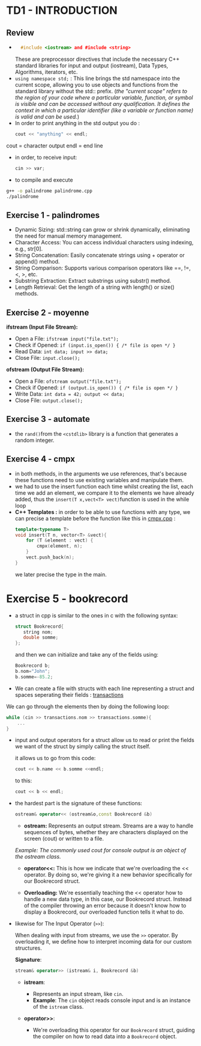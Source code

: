 # TD1 - INTRODUCTION
## Review
- ```cpp
    #include <iostream> and #include <string>
    ```
    These are preprocessor directives that include the necessary C++ standard libraries for input and output (iostream), Data Types, Algorithms, iterators, etc.
- `using namespace std;` : This line brings the std namespace into the current scope, allowing you to use objects and functions from the standard library without the std:: prefix. (*the "current scope" refers to the region of your code where a particular variable, function, or symbol is visible and can be accessed without any qualification. It defines the context in which a particular identifier (like a variable or function name) is valid and can be used.*)
- In order to print anything in the std output you do :
    ```cpp
    cout << "anything" << endl;
    ```
cout = character output
endl = end line

- in order, to receive input:
    ```cpp 
    cin >> var;
    ```
- to compile and execute
```bash
g++ -o palindrome palindrome.cpp
./palindrome
```
## Exercise 1 - palindromes

- Dynamic Sizing: std::string can grow or shrink dynamically, eliminating the need for manual memory management.
- Character Access: You can access individual characters using indexing, e.g., str[0].
- String Concatenation: Easily concatenate strings using + operator or append() method.
- String Comparison: Supports various comparison operators like ==, !=, <, >, etc.
- Substring Extraction: Extract substrings using substr() method.
- Length Retrieval: Get the length of a string with length() or size() methods.

## Exercise 2 - moyenne
**ifstream (Input File Stream):**
- Open a File: `ifstream input("file.txt");`
- Check if Opened: `if (input.is_open()) { /* file is open */ }`
- Read Data: `int data; input >> data;`
- Close File: `input.close();`

**ofstream (Output File Stream):**
- Open a File: `ofstream output("file.txt");`
- Check if Opened: `if (output.is_open()) { /* file is open */ }`
- Write Data: `int data = 42; output << data;`
- Close File: `output.close();`

## Exercise 3 - automate
- the `rand()`from the `<cstdlib>` library is a function that generates a random integer.

## Exercise 4 - cmpx
- in both methods, in the arguments we use references, that's because these functions need to use existing variables and manipulate them.
- we had to use the insert function each time whilst creating the list, each time we add an element, we compare it to the elements we have already added, thus the `insert(T x,vect<T> vect)`function is used in the while loop
- **C++ Templates :** in order to be able to use functions with any type, we can precise a template before the function like this in [cmpx.cpp](cmpx.cpp) :
    ```cpp
    template<typename T>
    void insert(T n, vector<T> &vect){
        for (T &element : vect) {
            cmpx(element, n);
        }
        vect.push_back(n);
    }
    ```
    we later precise the type in the main.

# Exercise 5 - bookrecord

- a struct in cpp is similar to the ones in c with the following syntax:
    ```cpp
    struct Bookrecord{
       string nom;
       double somme;
    };
    ```
    and then we can initialize and take any of the fields using:
    ```cpp
    Bookrecord b;
    b.nom="John";
    b.somme=-85.2;
    ```
- We can create a file with structs with each line representing a struct and spaces seperating their fields : [transactions](transactions.txt)

We can go through the elements then by doing the following loop:
```cpp
while (cin >> transactions.nom >> transactions.somme){
    ...
}
```
- input and output operators for a struct allow us to read or print the fields we want of the struct by simply calling the struct itself.

    it allows us to go from this code:
    ```cpp
    cout << b.name << b.somme <<endl;
    ```
    to this:
    ```cpp
    cout << b << endl;
    ```
- the hardest part is the signature of these functions:
    ```cpp
    ostream& operator<< (ostream&o,const Bookrecord &b)
    ```
    - **ostream:** Represents an output stream. Streams are a way to handle sequences of bytes, whether they are characters displayed on the screen (cout) or written to a file.

    *Example: The commonly used cout for console output is an object of the ostream class.*

    - **operator<<:** This is how we indicate that we're overloading the << operator. By doing so, we're giving it a new behavior specifically for our Bookrecord struct.

    - **Overloading:** We're essentially teaching the << operator how to handle a new data type, in this case, our Bookrecord struct. Instead of the compiler throwing an error because it doesn't know how to display a Bookrecord, our overloaded function tells it what to do.
- likewise for The Input Operator (`>>`):

    When dealing with input from streams, we use the `>>` operator. By overloading it, we define how to interpret incoming data for our custom structures.

    **Signature**:
    ```cpp
    stream& operator>> (istream& i, Bookrecord &b)
    ```
    - **istream**:
        - Represents an input stream, like `cin`.
        - **Example**: The `cin` object reads console input and is an instance of the `istream` class.

    - **operator>>**:
        - We're overloading this operator for our `Bookrecord` struct, guiding the compiler on how to read data into a `Bookrecord` object.







